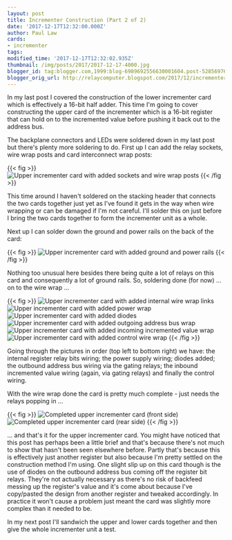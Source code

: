 ```yaml
---
layout: post
title: Incrementer Construction (Part 2 of 2)
date: '2017-12-17T12:32:00.000Z'
author: Paul Law
cards:
- incrementer
tags: 
modified_time: '2017-12-17T12:32:02.935Z'
thumbnail: /img/posts/2017/2017-12-17-4000.jpg
blogger_id: tag:blogger.com,1999:blog-6989692556630001604.post-5285697635886901352
blogger_orig_url: http://relaycomputer.blogspot.com/2017/12/incrementer-construction-part-2-of-2.html
---
```


In my last post I covered the construction of the lower incrementer 
card which is effectively a 16-bit half adder. This time I'm going to cover 
constructing the upper card of the incrementer which is a 16-bit register that 
can hold on to the incremented value before pushing it back out to the address 
bus.

The backplane connectors and LEDs were soldered down in my 
last post but there's plenty more soldering to do. First up I can add the 
relay sockets, wire wrap posts and card interconnect wrap posts:

{{< fig >}}
![Upper incrementer card with added sockets and wire wrap posts](/img/posts/2017/2017-12-17-0000.jpg)
{{< /fig >}}

This time around I haven't soldered on the 
stacking header that connects the two cards together just yet as I've found it 
gets in the way when wire wrapping or can be damaged if I'm not careful. I'll 
solder this on just before I bring the two cards together to form the 
incrementer unit as a whole.

Next up I can solder down the ground 
and power rails on the back of the card:

{{< fig >}}
![Upper incrementer card with added ground and power rails](/img/posts/2017/2017-12-17-0001.jpg)
{{< /fig >}}

Nothing too unusual here besides there being quite a lot of 
relays on this card and consequently a lot of ground rails. So, soldering done 
(for now) ... on to the wire wrap ...

{{< fig >}}
![Upper incrementer card with added internal wire wrap links](/img/posts/2017/2017-12-17-0002.jpg)
![Upper incrementer card with added power wrap](/img/posts/2017/2017-12-17-0003.jpg)
![Upper incrementer card with added diodes](/img/posts/2017/2017-12-17-0004.jpg)
![Upper incrementer card with added outgoing address bus wrap](/img/posts/2017/2017-12-17-0005.jpg)
![Upper incrementer card with added incoming incremented value wrap](/img/posts/2017/2017-12-17-0006.jpg)
![Upper incrementer card with added control wire wrap](/img/posts/2017/2017-12-17-0007.jpg)
{{< /fig >}}

Going through the pictures in order (top left to bottom 
right) we have: the internal register relay bits wiring; the power supply 
wiring; diodes added; the outbound address bus wiring via the gating relays; 
the inbound incremented value wiring (again, via gating relays) and finally 
the control wiring.

With the wire wrap done the card is pretty much 
complete - just needs the relays popping in ...

{{< fig >}}
![Completed upper incrementer card (front side)](/img/posts/2017/2017-12-17-0008.jpg)
![Completed upper incrementer card (rear side)](/img/posts/2017/2017-12-17-0009.jpg)
{{< /fig >}}

... and that's it for the upper incrementer card. You might 
have noticed that this post has perhaps been a little brief and that's because 
there's not much to show that hasn't been seen elsewhere before. Partly that's 
because this is effectively just another register but also because I'm pretty 
settled on the construction method I'm using. One slight slip up on this card 
though is the use of diodes on the outbound address bus coming off the 
register bit relays. They're not actually necessary as there's no risk of 
backfeed messing up the register's value and it's come about because I've 
copy/pasted the design from another register and tweaked accordingly. In 
practice it won't cause a problem just meant the card was slightly more 
complex than it needed to be.

In my next post I'll sandwich the 
upper and lower cards together and then give the whole incrementer unit a 
test. 
